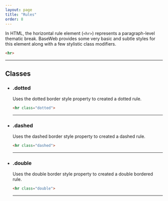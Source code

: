 ```yaml
---
layout: page
title: "Rules"
order: 8
---
```


In HTML, the horizontal rule element (`<hr>`) represents a paragraph-level thematic break. BaseWeb provides some very basic and subtle styles for this element along with a few stylistic class modifiers.

```html
<hr>
```

<div class="demo">
  <hr>
</div>

## Classes

<ul class="list list-docs">

<li markdown="1">

### .dotted

Uses the dotted border style property to created a dotted rule.

```html
<hr class="dotted">
```

<div class="demo">
  <hr class="dotted">
</div>

</li>

<li markdown="1">

### .dashed

Uses the dashed border style property to created a dashed rule.

```html
<hr class="dashed">
```

<div class="demo">
  <hr class="dashed">
</div>

</li>

<li markdown="1">

### .double

Uses the double border style property to created a double bordered rule.

```html
<hr class="double">
```

<div class="demo">
  <hr class="double">
</div>

</li>

</ul>
